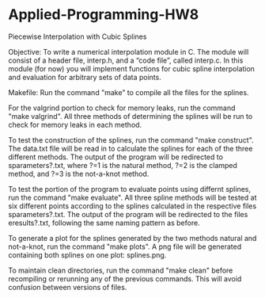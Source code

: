 # Applied-Programming-HW8

Piecewise Interpolation with Cubic Splines

Objective: To write a numerical interpolation module in C.  The module will consist of a header file, interp.h,
and a “code file”, called interp.c.  In this module (for now) you will implement functions for cubic spline
interpolation and evaluation for arbitrary sets of data points.

Makefile:
Run the command "make" to compile all the files for the splines.

For the valgrind portion to check for memory leaks, run the command "make valgrind".  All three methods of determining the splines will be run to check for memory leaks in each method.

To test the construction of the splines, run the command "make construct".  The data.txt file will be read in to calculate the splines for each of the three different methods.  The output of the program will be redirected to sparameters?.txt, where ?=1 is the natural method, ?=2 is the clamped method, and ?=3 is the not-a-knot method.

To test the portion of the program to evaluate points using differnt splines, run the command "make evaluate".  All three spline methods will be tested at six different points according to the splines calculated in the respective files sparameters?.txt.  The output of the program will be redirected to the files eresults?.txt, following the same naming pattern as before.

To generate a plot for the splines generated by the two methods natural and not-a-knot, run the command "make plots".  A png file will be generated containing both splines on one plot: splines.png.

To maintain clean directories, run the command "make clean" before recompiling or rerunning any of the previous commands.  This will avoid confusion between versions of files.
